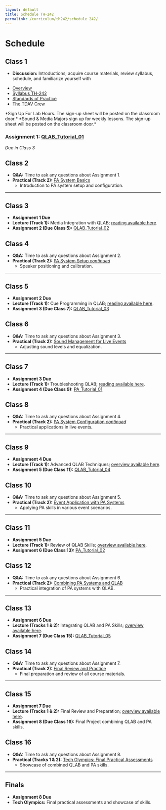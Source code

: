 ```yaml
---
layout: default
title: Schedule TH-242
permalink: /curriculum/th242/schedule_242/
---
```

# Schedule

## Class 1
- **Discussion:** Introductions; acquire course materials, review syllabus, schedule, and familiarize yourself with
<ul>
    <li><a href="{{ '/info/overview/' | relative_url }}">Overview</a></li>
    <li><a href="{{ '/curriculum/th242/syllabus_242/' | relative_url }}">Syllabus TH-242</a></li>
    <li><a href="{{ '/info/standards/' | relative_url }}">Standards of Practice</a></li>
    <li><a href="{{ '/roles/the_tdav_crew/' | relative_url }}">The TDAV Crew</a></li>
</ul>
*Sign Up For Lab Hours. The sign-up sheet will be posted on the classroom door.*
*Sound & Media Majors sign up for weekly lessons. The sign-up sheet will be posted on the classroom door.*

### Assignment 1: <a href="{{ '/curriculum/th242/qlab_tutorials/' | relative_url }}#project-1-introduction-to-qlab">QLAB_Tutorial_01</a>
*Due in Class 3*

## Class 2
- **Q&A:** Time to ask any questions about Assignment 1.
- **Practical (Track 2):** <a href="{{ '/curriculum/th242/pa_sessions/' | relative_url }}#session-1-pa-system-basics">PA System Basics</a>
    - Introduction to PA system setup and configuration.

---

## Class 3
- **Assignment 1 Due**
- **Lecture (Track 1):** Media Integration with QLAB; [reading available here](../roles/media_integration.md).
- **Assignment 2 (Due Class 5):** <a href="{{ '/curriculum/th242/qlab_tutorials/' | relative_url }}#project-2-applying-fades-to-audio-cues">QLAB_Tutorial_02</a>

## Class 4
- **Q&A:** Time to ask any questions about Assignment 2.
- **Practical (Track 2):** <a href="{{ '/curriculum/th242/pa_sessions/' | relative_url }}#session-2-microphone-types-and-setup">PA System Setup *continued*</a>
    - Speaker positioning and calibration.

---

## Class 5
- **Assignment 2 Due**
- **Lecture (Track 1):** Cue Programming in QLAB; [reading available here](../roles/cue_programming.md).
- **Assignment 3 (Due Class 7):** <a href="{{ '/curriculum/th242/qlab_tutorials/' | relative_url }}#project-3-navigating-pexels-and-storing-video-clips">QLAB_Tutorial_03</a>

## Class 6
- **Q&A:** Time to ask any questions about Assignment 3.
- **Practical (Track 2):** <a href="{{ '/curriculum/th242/pa_sessions/' | relative_url }}#session-3-sound-management-for-live-events">Sound Management for Live Events</a>
    - Adjusting sound levels and equalization.

---

## Class 7
- **Assignment 3 Due**
- **Lecture (Track 1):** Troubleshooting QLAB; [reading available here](../roles/qlab_troubleshooting.md).
- **Assignment 4 (Due Class 9):** <a href="{{ '/curriculum/th242/pa_sessions/' | relative_url }}#session-4-pa-system-configuration">PA_Tutorial_01</a>

## Class 8
- **Q&A:** Time to ask any questions about Assignment 4.
- **Practical (Track 2):** <a href="{{ '/curriculum/th242/pa_sessions/' | relative_url }}#session-4-pa-system-configuration">PA System Configuration *continued*</a>
    - Practical applications in live events.

---

## Class 9
- **Assignment 4 Due**
- **Lecture (Track 1):** Advanced QLAB Techniques; [overview available here](../roles/advanced_qlab.md).
- **Assignment 5 (Due Class 11):** <a href="{{ '/curriculum/th242/qlab_tutorials/' | relative_url }}#project-4-adding-multiple-audio-cues-and-creating-a-cue-sequence">QLAB_Tutorial_04</a>

## Class 10
- **Q&A:** Time to ask any questions about Assignment 5.
- **Practical (Track 2):** <a href="{{ '/curriculum/th242/pa_sessions/' | relative_url }}#session-5-event-application-with-pa-systems">Event Application with PA Systems</a>
    - Applying PA skills in various event scenarios.

---

## Class 11
- **Assignment 5 Due**
- **Lecture (Track 1):** Review of QLAB Skills; [overview available here](../roles/qlab_review.md).
- **Assignment 6 (Due Class 13):** <a href="{{ '/curriculum/th242/pa_sessions/' | relative_url }}#session-6-final-review-and-practice">PA_Tutorial_02</a>

## Class 12
- **Q&A:** Time to ask any questions about Assignment 6.
- **Practical (Track 2):** <a href="{{ '/curriculum/th242/qlab_tutorials/' | relative_url }}#project-5-incorporating-video-cues">Combining PA Systems and QLAB</a>
    - Practical integration of PA systems with QLAB.

---

## Class 13
- **Assignment 6 Due**
- **Lecture (Tracks 1 & 2):** Integrating QLAB and PA Skills; [overview available here](../roles/integration.md).
- **Assignment 7 (Due Class 15):** <a href="{{ '/curriculum/th242/qlab_tutorials/' | relative_url }}#project-6-adding-interactive-cues">QLAB_Tutorial_05</a>

## Class 14
- **Q&A:** Time to ask any questions about Assignment 7.
- **Practical (Track 2):** <a href="{{ '/curriculum/th242/qlab_tutorials/' | relative_url }}#project-7-combining-multiple-cue-types">Final Review and Practice</a>
    - Final preparation and review of all course materials.

---

## Class 15
- **Assignment 7 Due**
- **Lecture (Tracks 1 & 2):** Final Review and Preparation; [overview available here](../roles/final_review.md).
- **Assignment 8 (Due Class 16):** Final Project combining QLAB and PA skills.

## Class 16
- **Q&A:** Time to ask any questions about Assignment 8.
- **Practical (Tracks 1 & 2):** <a href="{{ '/curriculum/th242/qlab_tutorials/' | relative_url }}#project-8-final-refinement-and-submission">Tech Olympics: Final Practical Assessments</a>
    - Showcase of combined QLAB and PA skills.

---

## Finals
- **Assignment 8 Due**
- **Tech Olympics:** Final practical assessments and showcase of skills.
